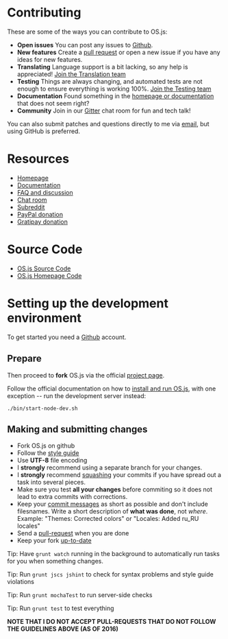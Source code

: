 # Contributing

These are some of the ways you can contribute to OS.js:

* **Open issues** You can post any issues to [Github](https://github.com/andersevenrud/OS.js-v2/issues).
* **New features** Create a [pull request](https://github.com/andersevenrud/OS.js-v2/pulls) or open a new issue if you have any ideas for new features.
* **Translating** Language support is a bit lacking, so any help is appreciated! [Join the Translation team](https://github.com/andersevenrud/OS.js-v2/wiki/Join-the-translation-team)
* **Testing** Things are always changing, and automated tests are not enough to ensure everything is working 100%. [Join the Testing team](https://github.com/andersevenrud/OS.js-v2/wiki/Join-the-testing-team)
* **Documentation** Found something in the [homepage or documentation](https://github.com/andersevenrud/os.js.org) that does not seem right?
* **Community** Join in our [Gitter](https://gitter.im/andersevenrud/OS.js-v2) chat room for fun and tech talk!

You can also submit patches and questions directly to me via [email](mailto:andersevenrud@gmail.com), but using GitHub is preferred.

# Resources

* [Homepage](http://os.js.org/)
* [Documentation](http://os.js.org/doc/)
* [FAQ and discussion](https://github.com/andersevenrud/OS.js-v2/issues/49)
* [Chat room](https://gitter.im/andersevenrud/OS.js-v2)
* [Subreddit](https://www.reddit.com/r/osjs)
* [PayPal donation](https://www.paypal.com/cgi-bin/webscr?cmd=_donations&business=andersevenrud%40gmail%2ecom&lc=NO&currency_code=USD&bn=PP%2dDonationsBF%3abtn_donate_SM%2egif%3aNonHosted)
* [Gratipay donation](https://gratipay.com/os-js/)

# Source Code

* [OS.js Source Code](https://github.com/andersevenrud/OS.js-v2)
* [OS.js Homepage Code](https://github.com/andersevenrud/os.js.org)


# Setting up the development environment

To get started you need a [Github](https://github.com/) account. 

## Prepare

Then proceed to **fork** OS.js via the official [project page](https://github.com/andersevenrud/OS.js-v2).

Follow the official documentation on how to [install and run OS.js](http://os.js.org/doc/manuals/man-install.html), with one exception -- run the development server instead:

```
./bin/start-node-dev.sh
```

## Making and submitting changes

* Fork OS.js on github
* Follow the [style guide](https://github.com/andersevenrud/OS.js-v2/wiki/Style-guide)
* Use **UTF-8** file encoding
* I **strongly** recommend using a separate branch for your changes.
* I **strongly** recommend [squashing](http://makandracards.com/makandra/527-squash-several-git-commits-into-a-single-commit) your commits if you have spread out a task into several pieces.
* Make sure you test **all your changes** before commiting so it does not lead to extra commits with corrections.
* Keep your [commit messages](https://robots.thoughtbot.com/5-useful-tips-for-a-better-commit-message) as short as possible and don't include filesnames. Write a short description of **what was done**, not *where*. Example: "Themes: Corrected colors" or "Locales: Added ru_RU locales"
* Send a [pull-request](https://help.github.com/articles/using-pull-requests/) when you are done
* Keep your fork [up-to-date](https://robots.thoughtbot.com/keeping-a-github-fork-updated) 

Tip: Have `grunt watch` running in the background to automatically run tasks for you when something changes.

Tip: Run `grunt jscs jshint` to check for syntax problems and style guide violations

Tip: Run `grunt mochaTest` to run server-side checks

Tip: Run `grunt test` to test everything

**NOTE THAT I DO NOT ACCEPT PULL-REQUESTS THAT DO NOT FOLLOW THE GUIDELINES ABOVE (AS OF 2016)**
